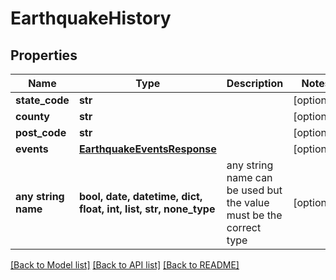 # EarthquakeHistory


## Properties
Name | Type | Description | Notes
------------ | ------------- | ------------- | -------------
**state_code** | **str** |  | [optional] 
**county** | **str** |  | [optional] 
**post_code** | **str** |  | [optional] 
**events** | [**EarthquakeEventsResponse**](EarthquakeEventsResponse.md) |  | [optional] 
**any string name** | **bool, date, datetime, dict, float, int, list, str, none_type** | any string name can be used but the value must be the correct type | [optional]

[[Back to Model list]](../README.md#documentation-for-models) [[Back to API list]](../README.md#documentation-for-api-endpoints) [[Back to README]](../README.md)



